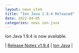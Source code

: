 ```yaml
---
layout: news_item
title: "Ion Java 1.9.4 Released"
date: 2022-04-05
categories: news ion-java
---
```


Ion Java 1.9.4 is now available.

| [Release Notes v1.9.4](https://github.com/amazon-ion/ion-java/releases/tag/v1.9.4) | [Ion Java](https://github.com/amazon-ion/ion-java) |

